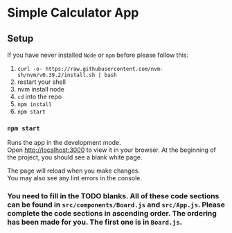 # Simple Calculator App

## Setup
If you have never installed `Node` or `npm` before please follow this:

1. `curl -o- https://raw.githubusercontent.com/nvm-sh/nvm/v0.39.2/install.sh | bash`
2. restart your shell
3. nvm install node
4. `cd` into the repo
5. `npm install`
6. `npm start`

### `npm start`

Runs the app in the development mode.\
Open [http://localhost:3000](http://localhost:3000) to view it in your browser.
At the beginning of the project, you should see a blank white page.

The page will reload when you make changes.\
You may also see any lint errors in the console.

### You need to fill in the TODO blanks. All of these code sections can be found in `src/components/Board.js` and `src/App.js`. Please complete the code sections in ascending order. The ordering has been made for you. The first one is in `Board.js`.



